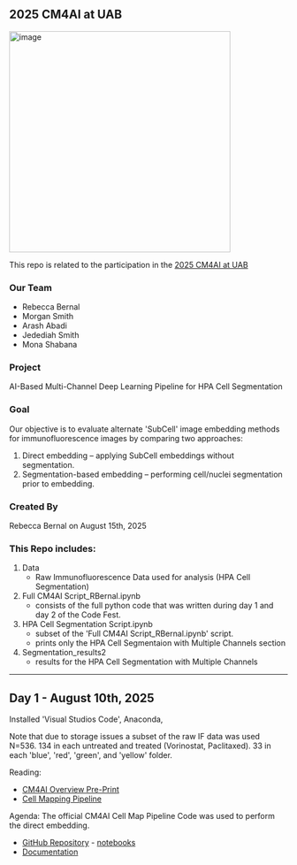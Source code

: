 2025 CM4AI at UAB
-----------------------------------------------------------------------------------------------

<img width="400" height="400" alt="image" src="https://github.com/user-attachments/assets/0f648033-7bb3-4f70-9d8f-9084a690e306" />

This repo is related to the participation in the [2025 CM4AI at UAB ](https://www.uab.edu/medicine/informatics/news-events/events/cm4ai-codefest-at-uab)

### Our Team
- Rebecca Bernal
- Morgan Smith
- Arash Abadi
- Jedediah Smith
- Mona Shabana

### Project
AI-Based Multi-Channel Deep Learning Pipeline for HPA Cell Segmentation

### Goal
Our objective is to evaluate alternate 'SubCell' image embedding methods for immunofluorescence images by comparing two approaches: 
1. Direct embedding – applying SubCell embeddings without segmentation.
2. Segmentation-based embedding – performing cell/nuclei segmentation prior to embedding.

### Created By
Rebecca Bernal on August 15th, 2025


### This Repo includes: 
1. Data
    - Raw Immunofluorescence Data used for analysis (HPA Cell Segmentation)
2. Full CM4AI Script_RBernal.ipynb
    - consists of the full python code that was written during day 1 and day 2 of the Code Fest.
3. HPA Cell Segmentation Script.ipynb
     - subset of the 'Full CM4AI Script_RBernal.ipynb' script.
     - prints only the HPA Cell Segmentaion with Multiple Channels section
4. Segmentation_results2
    - results for the HPA Cell Segmentation with Multiple Channels


-----------------------------------------------------------------------------------------------


Day 1 - August 10th, 2025
-----------------------------------------------------------------------------------------------
Installed 'Visual Studios Code', Anaconda,

Note that due to storage issues a subset of the raw IF data was used N=536. 134 in each untreated and treated (Vorinostat, Paclitaxed). 33 in each 'blue', 'red', 'green', and 'yellow' folder.

Reading:
- [CM4AI Overview Pre-Print](https://www.biorxiv.org/content/10.1101/2024.05.21.589311v1)
- [Cell Mapping Pipeline](https://academic.oup.com/bioinformatics/article/41/6/btaf205/8159056)

Agenda:
The official CM4AI Cell Map Pipeline Code was used to perform the direct embedding.
- [GitHub Repository](https://github.com/idekerlab/cellmaps_pipeline)
        - [notebooks](https://github.com/idekerlab/cellmaps_pipeline/blob/main/notebooks/step-by-step-guide-run-cellmaps-pipeline.ipynb)
- [Documentation](https://cellmaps-pipeline.readthedocs.io/en/latest/)












